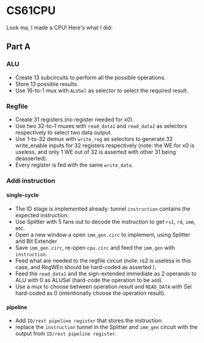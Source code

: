 # CS61CPU

Look ma, I made a CPU! Here's what I did:

## Part A

### ALU

- Create 13 subcircuits to perform all the possible operations.
- Store 13 possible results.
- Use 16-to-1 mux with `ALUSel` as selector to select the required result.

### Regfile

- Create 31 registers (no register needed for x0).
- Use two 32-to-1 muxes with `read_data1` and `read_data2` as selectors respectively to select two data output.
- Use 1-to-32 demux with `write_reg` as selectors to generate 32 write_enable inputs for 32 registers respectively (note: the WE for x0 is useless, and only 1 WE out of 32 is asserted with other 31 being deasserted).
- Every register is fed with the same `write_data`.

### Addi instruction

#### single-cycle

- The ID stage is implemented already: tunnel `instruction` contains the expected instruction.
- Use Splitter with 5 fans out to decode the instruction to get `rs1`, `rd`, `imm`, etc.
- Open a new window a open `imm_gen.circ` to implement, using Splitter and Bit Extender
- Save `imm_gen.circ`, re-open `cpu.circ` and feed the `imm_gen` with `instruction`.
- Feed what are needed to the regfile circuit (note: rs2 is useless in this case, and RegWEn should be hard-coded as asserted ).
- Feed the `read_data1` and the sign-extended immediate as 2 operands to ALU with 0 as ALUSel (hard-code the operation to be `add`)
- Use a mux to choose between operation result and `READ_DATA` with Sel hard-coded as 0 (intentionally choose the operation result).

#### pipeline

- Add `ID/rest pipeline register` that stores the instruction.
- replace the `instruction` tunnel in the Splitter and `imm_gen` circuit with the output from `ID/rest pipeline register`.
